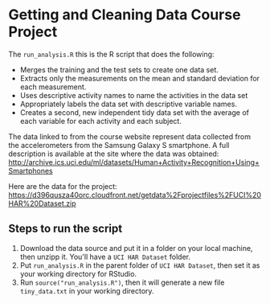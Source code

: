 # Getting and Cleaning Data Course Project

The ```run_analysis.R``` this is the R script that does the following:
* Merges the training and the test sets to create one data set.
* Extracts only the measurements on the mean and standard deviation for each measurement. 
* Uses descriptive activity names to name the activities in the data set
* Appropriately labels the data set with descriptive variable names. 
* Creates a second, new independent tidy data set with the average of each variable for each activity and each subject.

The data linked to from the course website represent data collected from the accelerometers from the Samsung Galaxy S smartphone. A full description is available at the site where the data was obtained: 
http://archive.ics.uci.edu/ml/datasets/Human+Activity+Recognition+Using+Smartphones 

Here are the data for the project: 
https://d396qusza40orc.cloudfront.net/getdata%2Fprojectfiles%2FUCI%20HAR%20Dataset.zip 

## Steps to run the script

1. Download the data source and put it in a folder on your local machine, then unzipp it. You'll have a ```UCI HAR Dataset``` folder.
2. Put ```run_analysis.R``` in the parent folder of ```UCI HAR Dataset```, then set it as your working directory for RStudio.
3. Run ```source("run_analysis.R")```, then it will generate a new file ```tiny_data.txt``` in your working directory.
